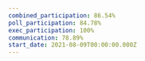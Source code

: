 ```yaml
---
combined_participation: 86.54%
poll_participation: 84.78%
exec_participation: 100%
communication: 78.89%
start_date: 2021-08-09T00:00:00.000Z
---
```

